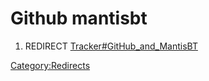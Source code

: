 # Github mantisbt

1.  REDIRECT [Tracker\#GitHub\_and\_MantisBT](Tracker#GitHub_and_MantisBT.md)



[Category:Redirects](Category:Redirects.md)
